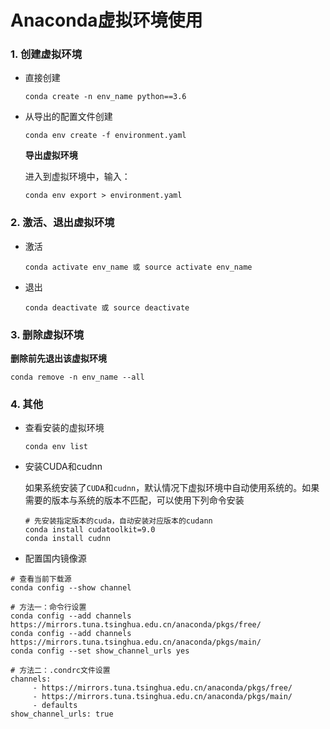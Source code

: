 

# Anaconda虚拟环境使用

### 1. 创建虚拟环境

* 直接创建

  ```shell
  conda create -n env_name python==3.6
  ```

* 从导出的配置文件创建

  ```shell
  conda env create -f environment.yaml
  ```

  **导出虚拟环境**

  进入到虚拟环境中，输入：

  ```shell
  conda env export > environment.yaml
  ```

### 2. 激活、退出虚拟环境

* 激活

  ```shell
  conda activate env_name 或 source activate env_name
  ```

* 退出

  ```shell
  conda deactivate 或 source deactivate
  ```

### 3. 删除虚拟环境

**删除前先退出该虚拟环境**

```shell
conda remove -n env_name --all
```

### 4. 其他

* 查看安装的虚拟环境

  ```shell
  conda env list
  ```

* 安装CUDA和cudnn

  如果系统安装了`CUDA`和`cudnn`，默认情况下虚拟环境中自动使用系统的。如果需要的版本与系统的版本不匹配，可以使用下列命令安装

  ```shell
  # 先安装指定版本的cuda，自动安装对应版本的cudann
  conda install cudatoolkit=9.0
  conda install cudnn
  ```

* 配置国内镜像源
```shell
# 查看当前下载源
conda config --show channel

# 方法一：命令行设置
conda config --add channels https://mirrors.tuna.tsinghua.edu.cn/anaconda/pkgs/free/
conda config --add channels https://mirrors.tuna.tsinghua.edu.cn/anaconda/pkgs/main/
conda config --set show_channel_urls yes

# 方法二：.condrc文件设置
channels:
     - https://mirrors.tuna.tsinghua.edu.cn/anaconda/pkgs/free/
     - https://mirrors.tuna.tsinghua.edu.cn/anaconda/pkgs/main/
     - defaults
show_channel_urls: true
```

  

